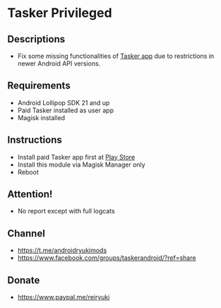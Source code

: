 # **Tasker Privileged**

## Descriptions
- Fix some missing functionalities of [Tasker app](https://play.google.com/store/apps/details?id=net.dinglisch.android.taskerm) due to restrictions in newer Android API versions.

## Requirements
- Android Lollipop SDK 21 and up
- Paid Tasker installed as user app
- Magisk installed

## Instructions
- Install paid Tasker app first at [Play Store](https://play.google.com/store/apps/details?id=net.dinglisch.android.taskerm)
- Install this module via Magisk Manager only
- Reboot

## Attention!
- No report except with full logcats

## Channel
- https://t.me/androidryukimods
- https://www.facebook.com/groups/taskerandroid/?ref=share

## Donate
- https://www.paypal.me/reiryuki
